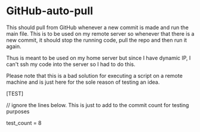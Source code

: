 # GitHub-auto-pull
This should pull from GitHub whenever a new commit is made and run the main file. This is to be used on my remote server so whenever that there is a new commit, it should stop the running code, pull the repo and then run it again.

Thus is meant to be used on my home server but since I have dynamic IP, I can't ssh my code into the server so I had to do this.

Please note that this is a bad solution for executing a script on a remote machine and is just here for the sole reason of testing an idea.

[TEST]

// ignore the lines below. This is just to add to the commit count for testing purposes

test_count = 8
